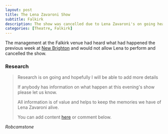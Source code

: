 ```yaml
---
layout: post
title: The Lena Zavaroni Show
subtitle: Falkirk
description: The show was cancelled due to Lena Zavaroni's on going heath issues.
categories: [Theatre, Falkirk]
---
```


The management at the Falkirk venue had heard what had happened the previous week at [New Brighton](/theatre/new%20brighton/1982/09/19/the-lena-zavaroni-show.html) and would not allow Lena to perform and cancelled the show.

### Research
> Research is on going and hopefully I will be able to add more details
>
> If anybody has information on what happen at this evening's show please let us know.
>
> All information is of value and helps to keep the memories we have of Lena Zavaroni alive.
>
> You can add content [here](https://github.com/FanzOfLenaZavaroni/fanzoflenazavaroni.github.io) or comment below.

<cite>Robcamstone</cite>

